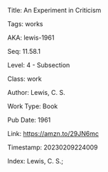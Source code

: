 Title:  An Experiment in Criticism

Tags:   works

AKA:    lewis-1961

Seq:    11.58.1

Level:  4 - Subsection

Class:  work

Author: Lewis, C. S.

Work Type: Book

Pub Date: 1961

Link:   https://amzn.to/29JN6mc

Timestamp: 20230209224009

Index:  Lewis, C. S.; 
